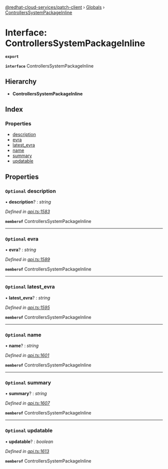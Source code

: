 [@redhat-cloud-services/patch-client](../README.md) › [Globals](../globals.md) › [ControllersSystemPackageInline](controllerssystempackageinline.md)

# Interface: ControllersSystemPackageInline

**`export`** 

**`interface`** ControllersSystemPackageInline

## Hierarchy

* **ControllersSystemPackageInline**

## Index

### Properties

* [description](controllerssystempackageinline.md#optional-description)
* [evra](controllerssystempackageinline.md#optional-evra)
* [latest_evra](controllerssystempackageinline.md#optional-latest_evra)
* [name](controllerssystempackageinline.md#optional-name)
* [summary](controllerssystempackageinline.md#optional-summary)
* [updatable](controllerssystempackageinline.md#optional-updatable)

## Properties

### `Optional` description

• **description**? : *string*

*Defined in [api.ts:1583](https://github.com/RedHatInsights/javascript-clients/blob/daadefd7/packages/patch/api.ts#L1583)*

**`memberof`** ControllersSystemPackageInline

___

### `Optional` evra

• **evra**? : *string*

*Defined in [api.ts:1589](https://github.com/RedHatInsights/javascript-clients/blob/daadefd7/packages/patch/api.ts#L1589)*

**`memberof`** ControllersSystemPackageInline

___

### `Optional` latest_evra

• **latest_evra**? : *string*

*Defined in [api.ts:1595](https://github.com/RedHatInsights/javascript-clients/blob/daadefd7/packages/patch/api.ts#L1595)*

**`memberof`** ControllersSystemPackageInline

___

### `Optional` name

• **name**? : *string*

*Defined in [api.ts:1601](https://github.com/RedHatInsights/javascript-clients/blob/daadefd7/packages/patch/api.ts#L1601)*

**`memberof`** ControllersSystemPackageInline

___

### `Optional` summary

• **summary**? : *string*

*Defined in [api.ts:1607](https://github.com/RedHatInsights/javascript-clients/blob/daadefd7/packages/patch/api.ts#L1607)*

**`memberof`** ControllersSystemPackageInline

___

### `Optional` updatable

• **updatable**? : *boolean*

*Defined in [api.ts:1613](https://github.com/RedHatInsights/javascript-clients/blob/daadefd7/packages/patch/api.ts#L1613)*

**`memberof`** ControllersSystemPackageInline
